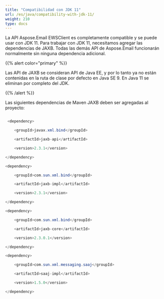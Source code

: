 ```yaml
---
title: "Compatibilidad con JDK 11"
url: /es/java/compatibility-with-jdk-11/
weight: 210
type: docs
---
```



La API Aspose.Email EWSClient es completamente compatible y se puede usar con JDK 11. Para trabajar con JDK 11, necesitamos agregar las dependencias de JAXB. Todas las demás API de Aspose.Email funcionarán normalmente sin ninguna dependencia adicional.

{{% alert color="primary" %}} 

Las API de JAXB se consideran API de Java EE, y por lo tanto ya no están contenidas en la ruta de clase por defecto en Java SE 9. En Java 11 se eliminan por completo del JDK.

{{% /alert %}} 


Las siguientes dependencias de Maven JAXB deben ser agregadas al proyecto:

~~~Java

 <dependency>

    <groupId>javax.xml.bind</groupId>

    <artifactId>jaxb-api</artifactId>

    <version>2.3.1</version>

</dependency>

<dependency>

    <groupId>com.sun.xml.bind</groupId>

    <artifactId>jaxb-impl</artifactId>

    <version>2.3.1</version>

</dependency>

<dependency>

    <groupId>com.sun.xml.bind</groupId>

    <artifactId>jaxb-core</artifactId>

    <version>2.3.0.1</version>

</dependency>

<dependency>

    <groupId>com.sun.xml.messaging.saaj</groupId>

    <artifactId>saaj-impl</artifactId>

    <version>1.5.0</version>

</dependency> 

~~~